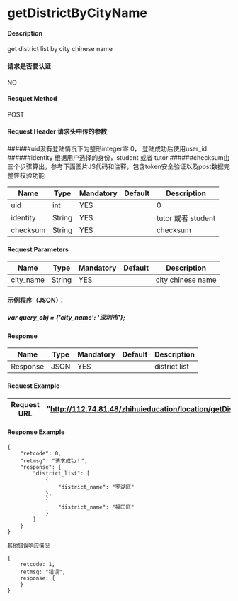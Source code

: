 # getDistrictByCityName

#### Description
get district list by city chinese name

#### 请求是否要认证
NO

#### Resquet Method
POST

#### Request Header 请求头中传的参数
######uid没有登陆情况下为整形integer零 0， 登陆成功后使用user_id
######identity 根据用户选择的身份，student 或者 tutor
######checksum由三个步骤算出，参考下面图片JS代码和注释，包含token安全验证以及post数据完整性校验功能

| Name | Type | Mandatory | Default | Description |
| -- | -- | -- | -- | -- |
| uid | int | YES |  | 0 |
| identity    | String | YES |  | tutor 或者 student|
| checksum    | String | YES |  | checksum|

#### Request Parameters

| Name | Type | Mandatory | Default | Description |
| -- | -- | -- | -- | -- |
| city_name | String | YES |  | city chinese name |
####  示例程序（JSON）：
#####   var query_obj = {'city_name': '深圳市'};



#### Response
| Name | Type | Mandatory | Default | Description |
| -- | -- | -- | -- | -- |
| Response | JSON | YES| | district list


#### Request Example

|Request URL | "http://112.74.81.48/zhihuieducation/location/getDistrictByCityName" |
| --| -- |


#### Response Example

```
{
    "retcode": 0,
    "retmsg": "请求成功！",
    "response": {
        "district_list": [
            {
                "district_name": "罗湖区"
            },
            {
                "district_name": "福田区"
            }
        ]
    }
}

其他错误响应情况

{
    retcode: 1, 
    retmsg: "错误",
    response: {
    }
}

```





